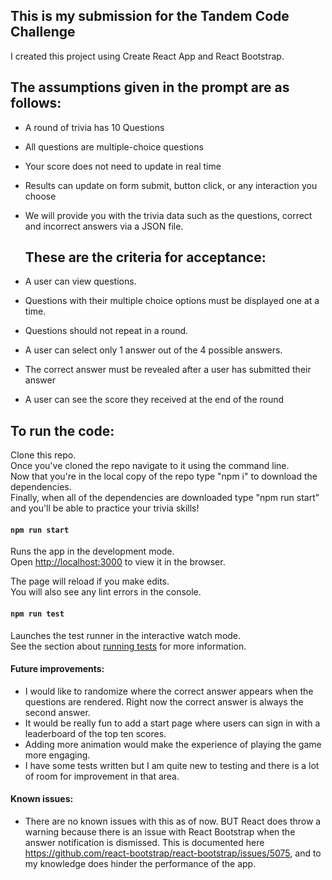 ## This is my submission for the Tandem Code Challenge

I created this project using Create React App and React Bootstrap.

## The assumptions given in the prompt are as follows:

- A round of trivia has 10 Questions
- All questions are multiple-choice questions
- Your score does not need to update in real time
- Results can update on form submit, button click, or any interaction you choose
- We will provide you with the trivia data such as the questions, correct and incorrect answers via a
  JSON file.

  ## These are the criteria for acceptance:

- A user can view questions.
- Questions with their multiple choice options must be displayed one at a time.
- Questions should not repeat in a round.
- A user can select only 1 answer out of the 4 possible answers.
- The correct answer must be revealed after a user has submitted their answer
- A user can see the score they received at the end of the round

## To run the code:

Clone this repo.\
Once you've cloned the repo navigate to it using the command line.\
Now that you're in the local copy of the repo type "npm i" to download the dependencies.\
Finally, when all of the dependencies are downloaded type "npm run start" and you'll be able to practice your trivia skills!

#### `npm run start`

Runs the app in the development mode.\
Open [http://localhost:3000](http://localhost:3000) to view it in the browser.

The page will reload if you make edits.\
You will also see any lint errors in the console.

#### `npm run test`

Launches the test runner in the interactive watch mode.\
See the section about [running tests](https://facebook.github.io/create-react-app/docs/running-tests) for more information.

#### Future improvements:

- I would like to randomize where the correct answer appears when the questions are rendered. Right now the correct answer is always the second answer.
- It would be really fun to add a start page where users can sign in with a leaderboard of the top ten scores.
- Adding more animation would make the experience of playing the game more engaging.
- I have some tests written but I am quite new to testing and there is a lot of room for improvement in that area.

#### Known issues:

- There are no known issues with this as of now. BUT React does throw a warning because there is an issue with React Bootstrap when the answer notification is dismissed. This is documented here https://github.com/react-bootstrap/react-bootstrap/issues/5075, and to my knowledge does hinder the performance of the app.

